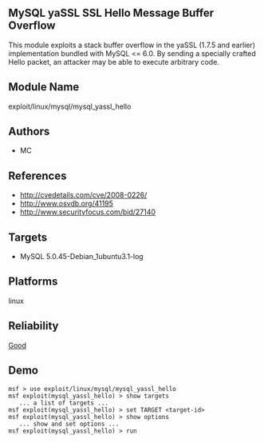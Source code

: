 ## MySQL yaSSL SSL Hello Message Buffer Overflow

This module exploits a stack buffer overflow in the yaSSL 
(1.7.5 and earlier) implementation bundled with MySQL <= 
6.0. By sending a specially crafted Hello packet, an 
attacker may be able to execute arbitrary code.


## Module Name
exploit/linux/mysql/mysql_yassl_hello

## Authors
* MC


## References
* http://cvedetails.com/cve/2008-0226/
* http://www.osvdb.org/41195
* http://www.securityfocus.com/bid/27140



## Targets
* MySQL 5.0.45-Debian_1ubuntu3.1-log


## Platforms
linux

## Reliability
[Good](https://github.com/rapid7/metasploit-framework/wiki/Exploit-Ranking)

## Demo

```
msf > use exploit/linux/mysql/mysql_yassl_hello
msf exploit(mysql_yassl_hello) > show targets
   ... a list of targets ...
msf exploit(mysql_yassl_hello) > set TARGET <target-id>
msf exploit(mysql_yassl_hello) > show options
   ... show and set options ...
msf exploit(mysql_yassl_hello) > run
```
    
    